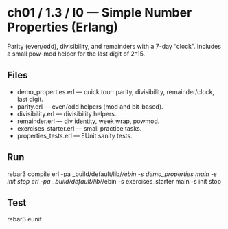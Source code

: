 # ch01 / 1.3 / l0 — Simple Number Properties (Erlang)

Parity (even/odd), divisibility, and remainders with a 7-day “clock”.
Includes a small pow-mod helper for the last digit of 2^15.

## Files
- demo_properties.erl — quick tour: parity, divisibility, remainder/clock, last digit.
- parity.erl — even/odd helpers (mod and bit-based).
- divisibility.erl — divisibility helpers.
- remainder.erl — div identity, week wrap, powmod.
- exercises_starter.erl — small practice tasks.
- properties_tests.erl — EUnit sanity tests.

## Run
rebar3 compile
erl -pa _build/default/lib/*/ebin -s demo_properties main -s init stop
erl -pa _build/default/lib/*/ebin -s exercises_starter main -s init stop

## Test
rebar3 eunit
